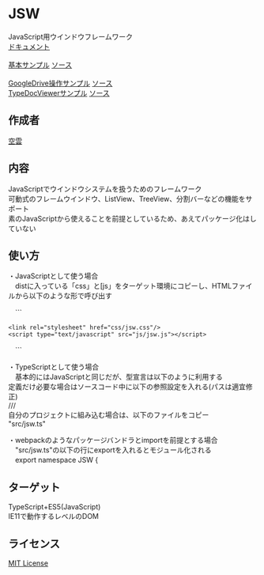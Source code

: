 # JSW
JavaScript用ウインドウフレームワーク<br>
[ドキュメント](https://javascript-windowframework.github.io/JSW/Samples/Document.html)<br>
<br>
[基本サンプル](https://javascript-windowframework.github.io/JSW/dist/) [ソース](https://github.com/JavaScript-WindowFramework/JSW)<br>
<br>
[GoogleDrive操作サンプル](https://gdriveexplorer.github.croud.jp/) [ソース](https://github.com/JavaScript-WindowFramework/GDriveExplorer)<br>
[TypeDocViewerサンプル](https://javascript-windowframework.github.io/TypeDocViewer/) [ソース](https://github.com/JavaScript-WindowFramework/TypeDocViewer)<br>

## 作成者
[空雲](https://croud.jp/)

## 内容
JavaScriptでウインドウシステムを扱うためのフレームワーク<br>
可動式のフレームウインドウ、ListView、TreeView、分割バーなどの機能をサポート<br>
素のJavaScriptから使えることを前提としているため、あえてパッケージ化はしていない<br>

## 使い方
・JavaScriptとして使う場合<br>
　distに入っている「css」と[js」をターゲット環境にコピーし、HTMLファイルから以下のような形で呼び出す<br>
 
　```

    <link rel="stylesheet" href="css/jsw.css"/>
    <script type="text/javascript" src="js/jsw.js"></script>
　```
 

・TypeScriptとして使う場合<br>
　基本的にはJavaScriptと同じだが、型宣言は以下のように利用する<br>
	定義だけ必要な場合はソースコード中に以下の参照設定を入れる(パスは適宜修正)<br>
		///<reference path="js/jsw.d.ts"/><br>
	自分のプロジェクトに組み込む場合は、以下のファイルをコピー<br>
		"src/jsw.ts"<br>

・webpackのようなパッケージバンドラとimportを前提とする場合<br>
　"src/jsw.ts"の以下の行にexportを入れるとモジュール化される<br>
　export namespace JSW {<br>

## ターゲット
TypeScript+ES5(JavaScript)<br>
IE11で動作するレベルのDOM<br>

## ライセンス
[MIT License](https://opensource.org/licenses/mit-license.php)
